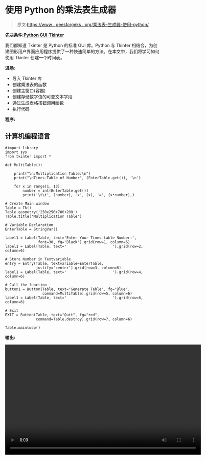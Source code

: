 # 使用 Python 的乘法表生成器

> 原文:[https://www . geesforgeks . org/乘法表-生成器-使用-python/](https://www.geeksforgeeks.org/multiplication-table-generator-using-python/)

**先决条件:**[**Python GUI-Tkinter**](https://www.geeksforgeeks.org/python-gui-tkinter/)

我们都知道 Tkinter 是 Python 的标准 GUI 库。Python 与 Tkinter 相结合，为创建图形用户界面应用程序提供了一种快速简单的方法。在本文中，我们将学习如何使用 Tkinter 创建一个时间表。

**进场:**

*   导入 Tkinter 库
*   创建乘法表的函数
*   创建主窗口(容器)
*   创建存储数字值的可变文本字段
*   通过生成表格按钮调用函数
*   执行代码

**程序:**

## 计算机编程语言

```
#import library
import sys
from tkinter import *

def MultiTable():

    print("\n:Multiplication Table:\n")
    print("\nTimes-Table of Number", (EnterTable.get()), '\n')

    for x in range(1, 13):
        number = int(EnterTable.get())
        print('\t\t', (number), 'x', (x), '=', (x*number),)

# Create Main window
Table = Tk()
Table.geometry('250x250+700+200')
Table.title('Multiplication Table')

# Variable Declaration
EnterTable = StringVar()

label1 = Label(Table, text='Enter Your Times-table Number:',
               font=30, fg='Black').grid(row=1, column=6)
label1 = Label(Table, text='                     ').grid(row=2, column=6)

# Store Number in Textvariable
entry = Entry(Table, textvariable=EnterTable,
              justify='center').grid(row=3, column=6)
label1 = Label(Table, text='                     ').grid(row=4, column=6)

# Call the function
button1 = Button(Table, text="Generate Table", fg="Blue",
                 command=MultiTable).grid(row=5, column=6)
label1 = Label(Table, text='                     ').grid(row=6, column=6)

# Exit
EXIT = Button(Table, text="Quit", fg="red",
              command=Table.destroy).grid(row=7, column=6)

Table.mainloop()
```

**输出:**

<video class="wp-video-shortcode" id="video-560448-1" width="640" height="360" preload="metadata" controls=""><source type="video/mp4" src="https://media.geeksforgeeks.org/wp-content/uploads/20210215161358/Screen-Recording-2021-02-15-at-4.mp4?_=1">[https://media.geeksforgeeks.org/wp-content/uploads/20210215161358/Screen-Recording-2021-02-15-at-4.mp4](https://media.geeksforgeeks.org/wp-content/uploads/20210215161358/Screen-Recording-2021-02-15-at-4.mp4)</video>